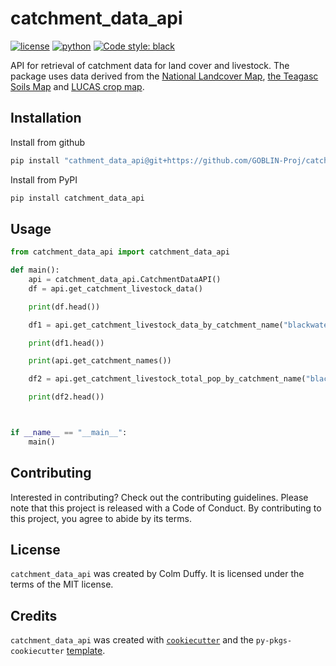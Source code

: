 # catchment_data_api
[![license](https://img.shields.io/badge/License-MIT-red)](https://github.com/GOBLIN-Proj/catchment_data_api/blob/0.1.0/LICENSE)
[![python](https://img.shields.io/badge/python-3.9-blue?logo=python&logoColor=white)](https://github.com/GOBLIN-Proj/catchment_data_api)
[![Code style: black](https://img.shields.io/badge/code%20style-black-000000.svg)](https://github.com/psf/black)

API for retrieval of catchment data for land cover and livestock. The package uses data derived from the [National Landcover Map](https://www.tailte.ie/en/surveying/products/professional-mapping/national-land-cover-map/), 
[the Teagasc Soils Map](https://www.teagasc.ie/environment/soil/soil-maps/) and [LUCAS crop map](https://ec.europa.eu/eurostat/statistics-explained/index.php?title=LUCAS_-_Land_use_and_land_cover_survey).

## Installation

Install from github 

```bash
pip install "cathment_data_api@git+https://github.com/GOBLIN-Proj/catchment_data_api.git@main" 
```

Install from PyPI

```bash
pip install catchment_data_api
```


## Usage

```python 
from catchment_data_api import catchment_data_api

def main():
    api = catchment_data_api.CatchmentDataAPI()
    df = api.get_catchment_livestock_data()

    print(df.head())

    df1 = api.get_catchment_livestock_data_by_catchment_name("blackwater")

    print(df1.head())

    print(api.get_catchment_names())

    df2 = api.get_catchment_livestock_total_pop_by_catchment_name("blackwater")

    print(df2.head())



if __name__ == "__main__":
    main()
```

## Contributing

Interested in contributing? Check out the contributing guidelines. Please note that this project is released with a Code of Conduct. By contributing to this project, you agree to abide by its terms.

## License

`catchment_data_api` was created by Colm Duffy. It is licensed under the terms of the MIT license.

## Credits

`catchment_data_api` was created with [`cookiecutter`](https://cookiecutter.readthedocs.io/en/latest/) and the `py-pkgs-cookiecutter` [template](https://github.com/py-pkgs/py-pkgs-cookiecutter).
